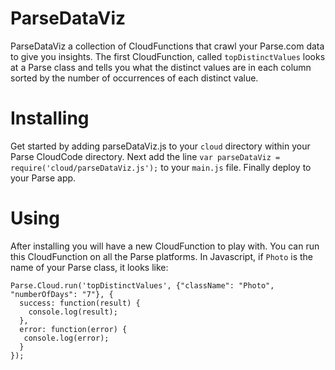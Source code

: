 # ParseDataViz
ParseDataViz a collection of CloudFunctions that crawl your Parse.com data to give you insights. The first CloudFunction, called `topDistinctValues` looks at a Parse class and tells you what the distinct values are in each column sorted by the number of occurrences of each distinct value.

# Installing

Get started by adding parseDataViz.js to your `cloud` directory within your Parse CloudCode directory. Next add the line `var parseDataViz = require('cloud/parseDataViz.js');` to your `main.js` file. Finally deploy to your Parse app.

# Using

After installing you will have a new CloudFunction to play with. You can run this CloudFunction on all the Parse platforms. In Javascript, if `Photo` is the name of your Parse class, it looks like:

```
Parse.Cloud.run('topDistinctValues', {"className": "Photo", "numberOfDays": "7"}, {
  success: function(result) {
    console.log(result);
  },
  error: function(error) {
   console.log(error);
  }
});
```

